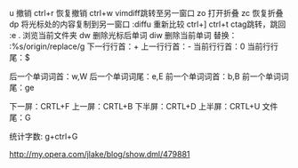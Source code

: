 u 撤销
ctrl+r 恢复撤销
ctrl+w vimdiff跳转至另一窗口 
zo 打开折叠
zc 恢复折叠
dp 将光标处的内容复制到另一窗口
:diffu 重新比较
ctrl+] ctrl+t ctag跳转，跳回
:e . 浏览当前文件夹
dw 删除光标后单词
diw 删除当前单词
替换： :%s/origin/replace/g
下一行行首：+
上一行行首：-
当前行行首：0 
当前行行尾：$

后一个单词词首：w,W
后一个单词词尾：e,E
前一个单词词首：b,B
前一个单词词尾：ge

下一屏：CRTL+F
上一屏：CRTL+B
下半屏：CRTL+D
上半屏：CRTL+U
文件尾：G

统计字数: g+ctrl+G



http://my.opera.com/jlake/blog/show.dml/479881
